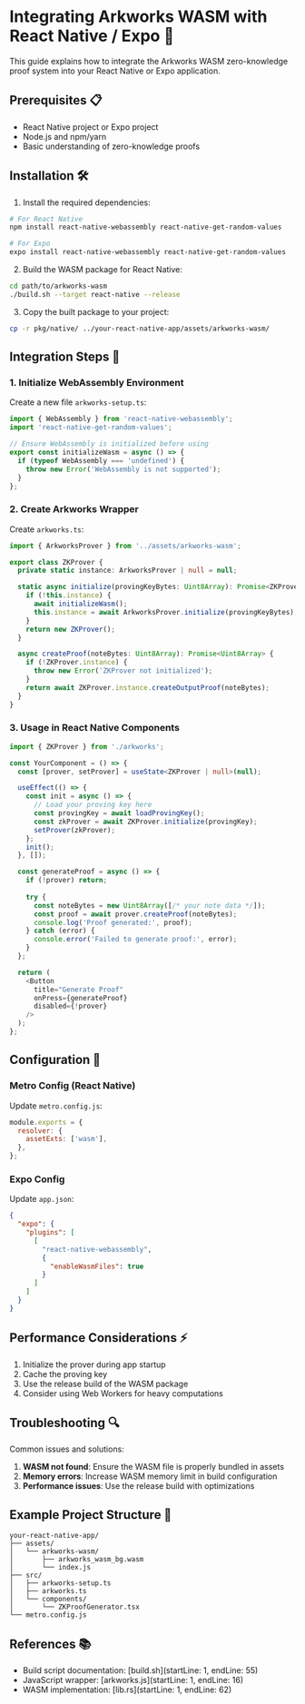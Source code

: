 # Integrating Arkworks WASM with React Native / Expo 📱

This guide explains how to integrate the Arkworks WASM zero-knowledge proof system into your React Native or Expo application.

## Prerequisites 📋

- React Native project or Expo project
- Node.js and npm/yarn
- Basic understanding of zero-knowledge proofs

## Installation 🛠️

1. Install the required dependencies:

```bash
# For React Native
npm install react-native-webassembly react-native-get-random-values

# For Expo
expo install react-native-webassembly react-native-get-random-values
```

2. Build the WASM package for React Native:

```bash
cd path/to/arkworks-wasm
./build.sh --target react-native --release
```

3. Copy the built package to your project:

```bash
cp -r pkg/native/ ../your-react-native-app/assets/arkworks-wasm/
```

## Integration Steps 🔧

### 1. Initialize WebAssembly Environment

Create a new file `arkworks-setup.ts`:

```typescript
import { WebAssembly } from 'react-native-webassembly';
import 'react-native-get-random-values';

// Ensure WebAssembly is initialized before using
export const initializeWasm = async () => {
  if (typeof WebAssembly === 'undefined') {
    throw new Error('WebAssembly is not supported');
  }
};
```

### 2. Create Arkworks Wrapper

Create `arkworks.ts`:

```typescript
import { ArkworksProver } from '../assets/arkworks-wasm';

export class ZKProver {
  private static instance: ArkworksProver | null = null;

  static async initialize(provingKeyBytes: Uint8Array): Promise<ZKProver> {
    if (!this.instance) {
      await initializeWasm();
      this.instance = await ArkworksProver.initialize(provingKeyBytes);
    }
    return new ZKProver();
  }

  async createProof(noteBytes: Uint8Array): Promise<Uint8Array> {
    if (!ZKProver.instance) {
      throw new Error('ZKProver not initialized');
    }
    return await ZKProver.instance.createOutputProof(noteBytes);
  }
}
```

### 3. Usage in React Native Components

```typescript
import { ZKProver } from './arkworks';

const YourComponent = () => {
  const [prover, setProver] = useState<ZKProver | null>(null);

  useEffect(() => {
    const init = async () => {
      // Load your proving key here
      const provingKey = await loadProvingKey();
      const zkProver = await ZKProver.initialize(provingKey);
      setProver(zkProver);
    };
    init();
  }, []);

  const generateProof = async () => {
    if (!prover) return;
    
    try {
      const noteBytes = new Uint8Array([/* your note data */]);
      const proof = await prover.createProof(noteBytes);
      console.log('Proof generated:', proof);
    } catch (error) {
      console.error('Failed to generate proof:', error);
    }
  };

  return (
    <Button 
      title="Generate Proof" 
      onPress={generateProof}
      disabled={!prover} 
    />
  );
};
```

## Configuration 🔧

### Metro Config (React Native)

Update `metro.config.js`:

```javascript
module.exports = {
  resolver: {
    assetExts: ['wasm'],
  },
};
```

### Expo Config

Update `app.json`:

```json
{
  "expo": {
    "plugins": [
      [
        "react-native-webassembly",
        {
          "enableWasmFiles": true
        }
      ]
    ]
  }
}
```

## Performance Considerations ⚡

1. Initialize the prover during app startup
2. Cache the proving key
3. Use the release build of the WASM package
4. Consider using Web Workers for heavy computations

## Troubleshooting 🔍

Common issues and solutions:

1. **WASM not found**: Ensure the WASM file is properly bundled in assets
2. **Memory errors**: Increase WASM memory limit in build configuration
3. **Performance issues**: Use the release build with optimizations

## Example Project Structure 📁

```
your-react-native-app/
├── assets/
│   └── arkworks-wasm/
│       ├── arkworks_wasm_bg.wasm
│       └── index.js
├── src/
│   ├── arkworks-setup.ts
│   ├── arkworks.ts
│   └── components/
│       └── ZKProofGenerator.tsx
└── metro.config.js
```

## References 📚

- Build script documentation: [build.sh](startLine: 1, endLine: 55)
- JavaScript wrapper: [arkworks.js](startLine: 1, endLine: 16)
- WASM implementation: [lib.rs](startLine: 1, endLine: 62)
